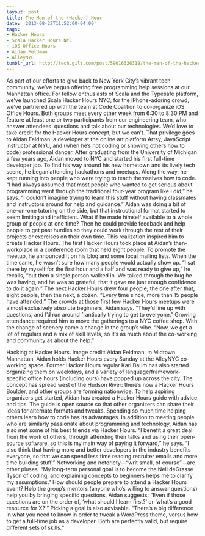 ```yaml
---
layout: post
title: The Man of the (Hacker) Hour
date: '2013-08-22T11:52:00-04:00'
tags:
- Hacker Hours
- Scala Hacker Hours NYC
- iOS Office Hours
- Aidan Feldman
- AlleyNYC
tumblr_url: http://tech.gilt.com/post/59016326319/the-man-of-the-hacker-hour
---
```



As part of our efforts to give back to New York City’s vibrant tech community, we’ve begun offering free programming help sessions at our Manhattan office. For fellow enthusiasts of Scala and the Typesafe platform, we’ve launched Scala Hacker Hours NYC; for the iPhone-adoring crowd, we’ve partnered up with the team at Code Coalition to co-organize iOS Office Hours. Both groups meet every other week from 6:30 to 8:30 PM and feature at least one or two participants from our engineering team, who answer attendees’ questions and talk about our technologies.
We’d love to take credit for the Hacker Hours concept, but we can’t. That privilege goes to Aidan Feldman: a developer at the online art platform Artsy, JavaScript instructor at NYU, and (when he’s not coding or showing others how to code) professional dancer. After graduating from the University of Michigan a few years ago, Aidan moved to NYC and started his first full-time developer job. To find his way around his new hometown and its lively tech scene, he began attending hackathons and meetups. Along the way, he kept running into people who were trying to teach themselves how to code.
“I had always assumed that most people who wanted to get serious about programming went through the traditional four-year program like I did,” he says. “I couldn’t imagine trying to learn this stuff without having classmates and instructors around for help and guidance.”
Aidan was doing a bit of one-on-one tutoring on the side, but that instructional format started to seem limiting and inefficient. What if he made himself available to a whole group of people at one time? Then he could provide feedback and help people to get past hurdles so they could work through the rest of their projects or exercises on their own time. This realization inspired him to create Hacker Hours.
The first Hacker Hours took place at Aidan’s then-workplace in a conference room that held eight people. To promote the meetup, he announced it on his blog and some local mailing lists. When the time came, he wasn’t sure how many people would actually show up. “I sat there by myself for the first hour and a half and was ready to give up,” he recalls, “but then a single person walked in. We talked through the bug he was having, and he was so grateful, that it gave me just enough confidence to do it again.” The next Hacker Hours drew four people; the one after that, eight people, then the next, a dozen. “Every time since, more than 15 people have attended.”
The crowds at those first few Hacker Hours meetups were almost exclusively absolute beginners, Aidan says. “They’d line up with questions, and I’d run around frantically trying to get to everyone.” Growing attendance required him to move the gatherings to a NYC coffee shop. With the change of scenery came a change in the group’s vibe. “Now, we get a lot of regulars and a mix of skill levels, so it’s as much about the co-working and community as about the help.”

Hacking at Hacker Hours. Image credit: Aidan Feldman.
In Midtown Manhattan, Aidan holds Hacker Hours every Sunday at the AlleyNYC co-working space. Former Hacker Hours regular Karl Baum has also started organizing them on weekdays, and a variety of language/framework-specific office hours (including ours) have popped up across the city. The concept has spread west of the Hudson River: there’s now a Hacker Hours Boulder, and other groups are forming nationwide. To help aspiring organizers get started, Aidan has created a Hacker Hours guide with advice and tips. The guide is open source so that other organizers can share their ideas for alternate formats and tweaks.
Spending so much time helping others learn how to code has its advantages. In addition to meeting people who are similarly passionate about programming and technology, Aidan has also met some of his best friends via Hacker Hours. “I benefit a great deal from the work of others, through attending their talks and using their open-source software, so this is my main way of paying it forward,” he says. “I also think that having more and better developers in the industry benefits everyone, so that we can spend less time reading recruiter emails and more time building stuff.” Networking and notoriety—“writ small, of course”—are other pluses. “My long-term personal goal is to become the Neil deGrasse Tyson of coding, and explaining concepts to beginners helps me to clarify my assumptions.”
How should people prepare to attend a Hacker Hours event? Help the group’s mentors (anyone who’s willing to answer questions) help you by bringing specific questions, Aidan suggests: “Even if those questions are on the order of, ‘what should I learn first?’ or ‘what’s a good resource for X?’” Picking a goal is also advisable. “There’s a big difference in what you need to know in order to tweak a WordPress theme, versus how to get a full-time job as a developer. Both are perfectly valid, but require different sets of skills.“
